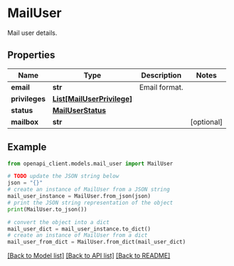 # MailUser

Mail user details.

## Properties

Name | Type | Description | Notes
------------ | ------------- | ------------- | -------------
**email** | **str** | Email format. | 
**privileges** | [**List[MailUserPrivilege]**](MailUserPrivilege.md) |  | 
**status** | [**MailUserStatus**](MailUserStatus.md) |  | 
**mailbox** | **str** |  | [optional] 

## Example

```python
from openapi_client.models.mail_user import MailUser

# TODO update the JSON string below
json = "{}"
# create an instance of MailUser from a JSON string
mail_user_instance = MailUser.from_json(json)
# print the JSON string representation of the object
print(MailUser.to_json())

# convert the object into a dict
mail_user_dict = mail_user_instance.to_dict()
# create an instance of MailUser from a dict
mail_user_from_dict = MailUser.from_dict(mail_user_dict)
```
[[Back to Model list]](../README.md#documentation-for-models) [[Back to API list]](../README.md#documentation-for-api-endpoints) [[Back to README]](../README.md)


